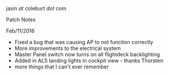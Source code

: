 jasin _at_ coleburt _dot_ com

Patch Notes

Feb/11/2016
  * Fixed a bug that was causing AP to not function correctly
  * More improvements to the electrical system
  * Master Panel switch now turns on all flightdeck backlighting
  * Added in ALS landing lights in cockpit view - thanks Thorsten
  * more things that I can't ever remember
